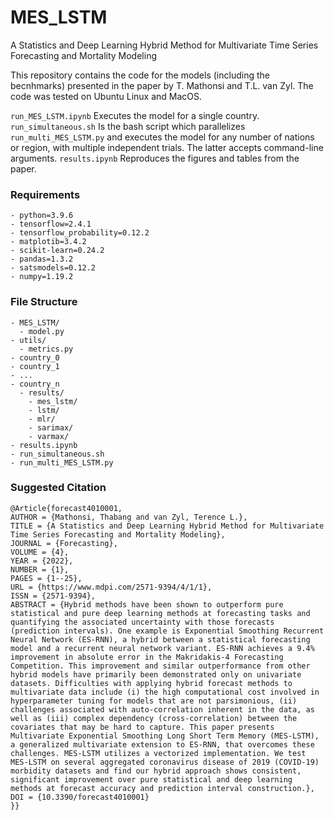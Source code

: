 # MES_LSTM
A Statistics and Deep Learning Hybrid Method for Multivariate Time Series Forecasting and Mortality Modeling

This repository contains the code for the models (including the becnhmarks) presented in the paper by T. Mathonsi and T.L. van Zyl. The code was tested on Ubuntu Linux and MacOS.

```run_MES_LSTM.ipynb``` Executes the model for a single country. ```run_simultaneous.sh``` Is the bash script which parallelizes ```run_multi_MES_LSTM.py``` and executes the model for any number of nations or region, with multiple independent trials. The latter accepts command-line arguments. ```results.ipynb``` Reproduces the figures and tables from the paper.

### Requirements
```
- python=3.9.6
- tensorflow=2.4.1
- tensorflow_probability=0.12.2
- matplotib=3.4.2
- scikit-learn=0.24.2
- pandas=1.3.2
- satsmodels=0.12.2
- numpy=1.19.2
```


### File Structure
```
- MES_LSTM/
  - model.py
- utils/
  - metrics.py
- country_0
- country_1
- ...
- country_n
  - results/
    - mes_lstm/
    - lstm/
    - mlr/
    - sarimax/
    - varmax/
- results.ipynb
- run_simultaneous.sh
- run_multi_MES_LSTM.py

```

### Suggested Citation
```
@Article{forecast4010001,
AUTHOR = {Mathonsi, Thabang and van Zyl, Terence L.},
TITLE = {A Statistics and Deep Learning Hybrid Method for Multivariate Time Series Forecasting and Mortality Modeling},
JOURNAL = {Forecasting},
VOLUME = {4},
YEAR = {2022},
NUMBER = {1},
PAGES = {1--25},
URL = {https://www.mdpi.com/2571-9394/4/1/1},
ISSN = {2571-9394},
ABSTRACT = {Hybrid methods have been shown to outperform pure statistical and pure deep learning methods at forecasting tasks and quantifying the associated uncertainty with those forecasts (prediction intervals). One example is Exponential Smoothing Recurrent Neural Network (ES-RNN), a hybrid between a statistical forecasting model and a recurrent neural network variant. ES-RNN achieves a 9.4% improvement in absolute error in the Makridakis-4 Forecasting Competition. This improvement and similar outperformance from other hybrid models have primarily been demonstrated only on univariate datasets. Difficulties with applying hybrid forecast methods to multivariate data include (i) the high computational cost involved in hyperparameter tuning for models that are not parsimonious, (ii) challenges associated with auto-correlation inherent in the data, as well as (iii) complex dependency (cross-correlation) between the covariates that may be hard to capture. This paper presents Multivariate Exponential Smoothing Long Short Term Memory (MES-LSTM), a generalized multivariate extension to ES-RNN, that overcomes these challenges. MES-LSTM utilizes a vectorized implementation. We test MES-LSTM on several aggregated coronavirus disease of 2019 (COVID-19) morbidity datasets and find our hybrid approach shows consistent, significant improvement over pure statistical and deep learning methods at forecast accuracy and prediction interval construction.},
DOI = {10.3390/forecast4010001}
}}

```


